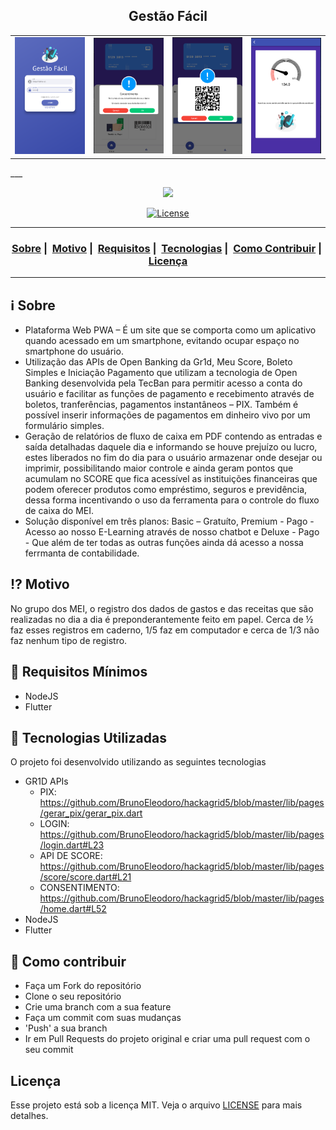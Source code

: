 <h2 align="center">Gestão Fácil</h2>

<table>
  <tr>
    <td><img src="docs/images/login.png" width="200"></td>
    <td><img src="docs/images/consentimento.png" width="200"></td>
    <td><img src="docs/images/pix_qrcode.png" width="200"></td>
    <td><img src="docs/images/score.png" width="200"></td>
  </tr>
</table>
___

<p align="center"><img src="https://user-images.githubusercontent.com/56268564/90991665-5e11fb00-e581-11ea-850b-6cb1852ab876.jpeg" /></p>

<p align="center">
  <a href="LICENSE">
    <img alt="License" src="https://img.shields.io/badge/license-MIT-%23F8952D">
  </a>
</p>

___

<h3 align="center">
  <a href="#information_source-sobre">Sobre</a>&nbsp;|&nbsp;
  <a href="#interrobang-motivo">Motivo</a>&nbsp;|&nbsp;
  <a href="#seedling-requisitos-mínimos">Requisitos</a>&nbsp;|&nbsp;
  <a href="#rocket-tecnologias-utilizadas">Tecnologias</a>&nbsp;|&nbsp;
  <a href="#link-como-contribuir">Como Contribuir</a>&nbsp;|&nbsp;
  <a href="#licença">Licença</a>
</h3>

___


## :information_source: Sobre

- Plataforma Web PWA – É um site que se comporta como um aplicativo quando acessado em um smartphone, evitando ocupar espaço no smartphone do usuário.
- Utilização das APIs de Open Banking da Gr1d, Meu Score, Boleto Simples e Iniciação Pagamento que utilizam a tecnologia de Open Banking desenvolvida pela TecBan para permitir acesso a conta do usuário e facilitar as funções de pagamento e recebimento através de boletos, tranferências, pagamentos instantâneos – PIX. Também é possível inserir informações de pagamentos em dinheiro vivo por um formulário simples.
- Geração de relatórios de fluxo de caixa em PDF contendo as entradas e saída detalhadas daquele dia e informando se houve prejuízo ou lucro, estes liberados no fim do dia para o usuário armazenar onde desejar ou imprimir, possibilitando maior controle e ainda geram pontos que acumulam no SCORE que fica acessível as instituições financeiras que podem oferecer produtos como empréstimo, seguros e previdência, dessa forma incentivando o uso da ferramenta para o controle do fluxo de caixa do MEI.
- Solução disponível em três planos: Basic – Gratuíto, Premium - Pago - Acesso ao nosso E-Learning através de nosso chatbot e Deluxe - Pago - Que além de ter todas as outras funções ainda dá acesso a nossa ferrmanta de contabilidade.


## :interrobang: Motivo

No grupo dos MEI, o registro dos dados de gastos e das receitas que são realizadas no dia a dia é preponderantemente feito em papel. Cerca de ½ faz esses registros em caderno, 1/5 faz em computador e cerca de 1/3 não faz nenhum tipo de registro.


## :seedling: Requisitos Mínimos

- NodeJS
- Flutter

## :rocket: Tecnologias Utilizadas 

O projeto foi desenvolvido utilizando as seguintes tecnologias

- GR1D APIs
  - PIX:  https://github.com/BrunoEleodoro/hackagrid5/blob/master/lib/pages/gerar_pix/gerar_pix.dart
  - LOGIN: https://github.com/BrunoEleodoro/hackagrid5/blob/master/lib/pages/login.dart#L23
  - API DE SCORE: https://github.com/BrunoEleodoro/hackagrid5/blob/master/lib/pages/score/score.dart#L21
  - CONSENTIMENTO: https://github.com/BrunoEleodoro/hackagrid5/blob/master/lib/pages/home.dart#L52
- NodeJS
- Flutter

## :link: Como contribuir 

- Faça um Fork do repositório
- Clone o seu repositório
- Crie uma branch com a sua feature
- Faça um commit com suas mudanças
- 'Push' a sua branch
- Ir em Pull Requests do projeto original e criar uma pull request com o seu commit

## Licença 

Esse projeto está sob a licença MIT. Veja o arquivo [LICENSE](LICENSE) para mais detalhes.
